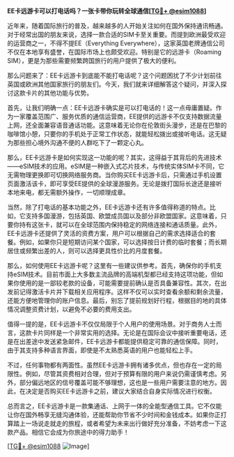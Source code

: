 **EE卡远游卡可以打电话吗？一张卡带你玩转全球通信[[TG💪+ @esim1088](https://t.me/s/esim1088)]**

近年来，随着国际旅行的普及，越来越多的人开始关注如何在国外保持通讯畅通。对于经常出国的朋友来说，选择一款合适的SIM卡至关重要。而提到欧洲最受欢迎的运营商之一，不得不提EE（Everything Everywhere），这家英国老牌通信公司不仅在本地享有盛誉，在国际市场上也颇受欢迎。特别是它的远游卡（Roaming SIM），更是为那些需要频繁跨国旅行的用户提供了极大的便利。

那么问题来了：EE卡远游卡到底能不能打电话呢？这个问题困扰了不少计划前往英国或欧洲其他国家旅行的朋友们。今天，我们就来详细解答这个疑问，并深入探讨这款卡片的其他功能与优势。

首先，让我们明确一点：EE卡远游卡确实是可以打电话的！这一点毋庸置疑。作为一家覆盖范围广、服务优质的通信运营商，EE提供的远游卡不仅支持数据流量上网，还全面兼容语音通话功能。这意味着无论你在伦敦街头漫步，还是在巴黎的咖啡馆小憩，只要你的手机处于正常工作状态，就能轻松拨出或接听电话。这无疑为那些担心境外沟通不便的人群吃下了一颗定心丸。

那么，EE卡远游卡是如何实现这一功能的呢？其实，这得益于其背后的先进技术——eSIM技术的应用。eSIM是一种嵌入式芯片技术，与传统实体SIM卡不同，它无需物理更换即可切换网络服务商。当你购买EE卡远游卡后，只需通过手机设置页面激活该卡，即可享受EE提供的全球漫游服务。无论是拨打国际长途还是接听本地来电，都无需额外操作，一切顺理成章。

当然，除了打电话的基本功能之外，EE卡远游卡还有许多值得称道的特点。比如，它支持多国漫游，包括英国、欧盟成员国以及部分非欧盟国家。这意味着，只要你持有这张卡，就可以在全球范围内保持稳定的网络连接和通话质量。此外，EE卡远游卡还提供了灵活的资费方案，用户可以根据自己的需求选择适合的套餐。例如，如果你只是短期访问某个国家，可以选择按日计费的临时套餐；而长期居住或频繁出差的人，则可以选择更具性价比的月度套餐。

那么，如何使用EE卡远游卡呢？这里有一些建议供参考。首先，确保你的手机支持eSIM技术。目前市面上大多数主流品牌的高端机型都已经支持这项功能，但如果你使用的是一部较老款的设备，可能需要提前确认是否具备兼容性。其次，在出发前记得激活卡片并下载相关应用程序。这样不仅可以实时查看余额和剩余流量，还能方便地管理你的账户信息。最后，别忘了提前规划好行程，根据目的地的具体情况调整资费计划，以避免不必要的费用支出。

值得一提的是，EE卡远游卡不仅仅局限于个人用户的使用场景。对于商务人士而言，这款卡片同样是一个非常实用的选择。无论是在国际会议中接听重要电话，还是在出差途中发送紧急邮件，EE卡远游卡都能提供稳定可靠的通信保障。同时，由于其支持多种语言界面，即使是不太熟悉英语的用户也能轻松上手。

不过，任何事物都有两面性。虽然EE卡远游卡拥有诸多优点，但也存在一定的局限性。例如，尽管其资费相对合理，但对于预算有限的用户来说仍需谨慎考虑。另外，部分偏远地区的信号覆盖可能不够理想，这也是一些用户需要注意的地方。因此，在决定是否购买EE卡远游卡之前，建议大家结合自身实际情况进行权衡。

总而言之，EE卡远游卡是一款集通话、上网于一体的全能型通信工具。它不仅能让你在国外畅享无缝沟通体验，还能帮助你节省不少时间和金钱成本。如果你正打算踏上一场说走就走的旅程，或者希望为未来出行做好充分准备，不妨考虑一下这款产品。相信它会成为你旅途中的得力助手！

[[TG💪+ @esim1088](https://t.me/s/esim1088) ![Image](https://i.postimg.cc/4NQfJmqS/Snipaste-2025-05-13-00-14-12.png)]